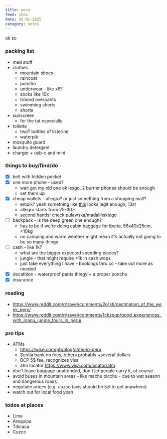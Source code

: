 ```yaml
---
title: peru
feed: show
date: 26-01-2025
category: notes
---
```

ok so
### packing list
- med stuff
- clothes
    - mountain shoes
    - raincoat
    - poncho
    - underwear - like x6?
    - socks like 10x
    - tribord overpants
    - swimming shorts
    - shorts
- sunscreen
    - for the tat especially
- toilette
    - two? bottles of listerine
    - waterpik
- mosquito guard
- laundry detergent
- charger + usb-c and mini
### things to buy/find/do
- [x] belt with hidden pocket
- [x] one more phone - used?
    - wait got my old one ok lesgo, 2 burner phones should be enough
    - set them up
- [x] cheap wallets - allegro? or just something from a shopping mall?
    - empik? yeah something like [this](https://www.empik.com/etui-na-karty-dokumenty-portfel-meski-banknotowka-mlodziezowy-skora-eko,p1445145480,moda-p) looks legit enough, 13zł
    - allegro starts from 25-30zł
    - second hands! check puławska/madalińskiego
- [ ] backpack - is the deep green one enough?
    - has to be if we're doing cabin baggage for iberia, 56x40x25cm, <10kg
    - no camping and warm weather might mean it's actually not going to be so many things
- [ ] cash - like 1k?
    - what are the bigger expected spending places?
    - jungle - that might require >1k in cash wops
    - just take everything I have - bookings thru cc - take out more as needed
- [x] decathlon - waterproof pants thingy + a proper poncho
- [x] insurance
### reading
- https://www.reddit.com/r/travel/comments/2o1sti/destination_of_the_week_peru/
- https://www.reddit.com/r/travel/comments/1ckzpup/good_experiences_with_manu_jungle_tours_in_peru/
### pro tips
- ATMs
    - https://wise.com/gb/blog/atms-in-peru
    - Scotia bank no fees, others probably ~several dollars
    - BCP 5$ fee, recognizes visa
    - atm locator https://www.visa.com/locator/atm
- don't leave baggage unattended, don't let people carry it, of course
- avoid buses in mountain areas - like machu picchu - due to wet season and dangerous roads
- negotiate prices (e.g. cuzco taxis should be 5zł to get anywhere)
- watch out for local food yeah
### todos at places
- Lima
- Arequipa
- Titicaca
- Cuzco